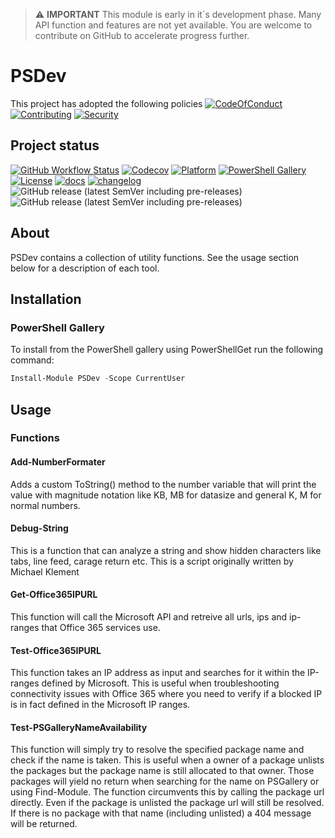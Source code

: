 > :warning: **IMPORTANT**
> This module is early in it´s development phase. Many API function and features are not yet available. You are welcome to contribute on GitHub to accelerate progress further.

# PSDev

This project has adopted the following policies [![CodeOfConduct](https://img.shields.io/badge/Code%20Of%20Conduct-gray)](https://github.com/hanpq/PSDev/blob/main/.github/CODE_OF_CONDUCT.md) [![Contributing](https://img.shields.io/badge/Contributing-gray)](https://github.com/hanpq/PSDev/blob/main/.github/CONTRIBUTING.md) [![Security](https://img.shields.io/badge/Security-gray)](https://github.com/hanpq/PSDev/blob/main/.github/SECURITY.md)

## Project status
[![GitHub Workflow Status](https://img.shields.io/github/actions/workflow/status/hanpq/PSDev/build.yml?branch=main&label=build&logo=github)](https://github.com/hanpq/PSDev/actions/workflows/build.yml) [![Codecov](https://img.shields.io/codecov/c/github/hanpq/PSDev?logo=codecov&token=qJqWlwMAiD)](https://codecov.io/gh/hanpq/PSDev) [![Platform](https://img.shields.io/powershellgallery/p/PSDev?logo=ReasonStudios)](https://img.shields.io/powershellgallery/p/PSDev) [![PowerShell Gallery](https://img.shields.io/powershellgallery/dt/PSDev?label=downloads)](https://www.powershellgallery.com/packages/PSDev) [![License](https://img.shields.io/github/license/hanpq/PSDev)](https://github.com/hanpq/PSDev/blob/main/LICENSE) [![docs](https://img.shields.io/badge/docs-getps.dev-blueviolet)](https://getps.dev/modules/PSDev/getstarted) [![changelog](https://img.shields.io/badge/changelog-getps.dev-blueviolet)](https://github.com/hanpq/PSDev/blob/main/CHANGELOG.md) ![GitHub release (latest SemVer including pre-releases)](https://img.shields.io/github/v/release/hanpq/PSDev?label=version&sort=semver) ![GitHub release (latest SemVer including pre-releases)](https://img.shields.io/github/v/release/hanpq/PSDev?include_prereleases&label=prerelease&sort=semver)

## About

PSDev contains a collection of utility functions. See the usage section below for a description of each tool.

## Installation

### PowerShell Gallery

To install from the PowerShell gallery using PowerShellGet run the following command:

```powershell
Install-Module PSDev -Scope CurrentUser
```

## Usage

### Functions

#### Add-NumberFormater
Adds a custom ToString() method to the number variable that will print the value with magnitude notation like KB, MB for datasize and general K, M for normal numbers.

#### Debug-String
This is a function that can analyze a string and show hidden characters like tabs, line feed, carage return etc. This is a script originally written by Michael Klement

#### Get-Office365IPURL
This function will call the Microsoft API and retreive all urls, ips and ip-ranges that Office 365 services use.

#### Test-Office365IPURL
This function takes an IP address as input and searches for it within the IP-ranges defined by Microsoft. This is useful when troubleshooting connectivity issues with Office 365 where you need to verify if a blocked IP is in fact defined in the Microsoft IP ranges.

#### Test-PSGalleryNameAvailability
This function will simply try to resolve the specified package name and check if the name is taken. This is useful when a owner of a package unlists the packages but the package name is still allocated to that owner. Those packages will yield no return when searching for the name on PSGallery or using Find-Module. The function circumvents this by calling the package url directly. Even if the package is unlisted the package url will still be resolved. If there is no package with that name (including unlisted) a 404 message will be returned. 
